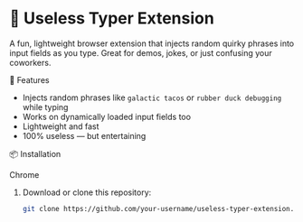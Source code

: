 # 🧠 Useless Typer Extension

A fun, lightweight browser extension that injects random quirky phrases into input fields as you type. Great for demos, jokes, or just confusing your coworkers.

🚀 Features

- Injects random phrases like `galactic tacos` or `rubber duck debugging` while typing
- Works on dynamically loaded input fields too
- Lightweight and fast
- 100% useless — but entertaining

📦 Installation

Chrome

1. Download or clone this repository:
   ```bash
   git clone https://github.com/your-username/useless-typer-extension.git
